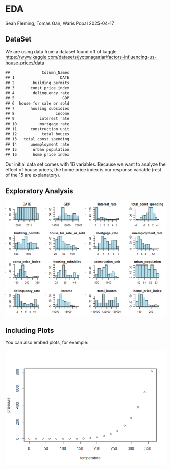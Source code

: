 EDA
================
Sean Fleming, Tomas Gan, Waris Popal
2025-04-17

## DataSet

We are using data from a dataset found off of kaggle.  
<https://www.kaggle.com/datasets/jyotsnagurjar/factors-influencing-us-house-prices/data>

    ##              Column_Names
    ## 1                    DATE
    ## 2        building permits
    ## 3       const price index
    ## 4        delinquency rate
    ## 5                     GDP
    ## 6  house for sale or sold
    ## 7       housing subsidies
    ## 8                  income
    ## 9           interest rate
    ## 10          mortgage rate
    ## 11      construction unit
    ## 12           total houses
    ## 13   total const spending
    ## 14      unemployment rate
    ## 15       urban population
    ## 16       home price index

Our initial data set comes with 16 variables. Because we want to analyze
the effect of house prices, the home price index is our response
variable (rest of the 15 are explanatory).

## Exploratory Analysis

![](EDA_files/figure-gfm/initial%20plots-1.png)<!-- -->

## Including Plots

You can also embed plots, for example:

![](EDA_files/figure-gfm/pressure-1.png)<!-- -->
